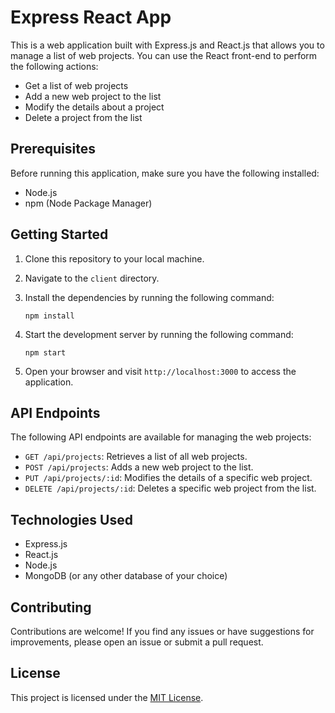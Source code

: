 # Express React App

This is a web application built with Express.js and React.js that allows you to manage a list of web projects. You can use the React front-end to perform the following actions:

- Get a list of web projects
- Add a new web project to the list
- Modify the details about a project
- Delete a project from the list

## Prerequisites

Before running this application, make sure you have the following installed:

- Node.js
- npm (Node Package Manager)

## Getting Started

1. Clone this repository to your local machine.
2. Navigate to the `client` directory.
3. Install the dependencies by running the following command:

    ```shell
    npm install
    ```

4. Start the development server by running the following command:

    ```shell
    npm start
    ```

5. Open your browser and visit `http://localhost:3000` to access the application.

## API Endpoints

The following API endpoints are available for managing the web projects:

- `GET /api/projects`: Retrieves a list of all web projects.
- `POST /api/projects`: Adds a new web project to the list.
- `PUT /api/projects/:id`: Modifies the details of a specific web project.
- `DELETE /api/projects/:id`: Deletes a specific web project from the list.

## Technologies Used

- Express.js
- React.js
- Node.js
- MongoDB (or any other database of your choice)

## Contributing

Contributions are welcome! If you find any issues or have suggestions for improvements, please open an issue or submit a pull request.

## License

This project is licensed under the [MIT License](LICENSE).